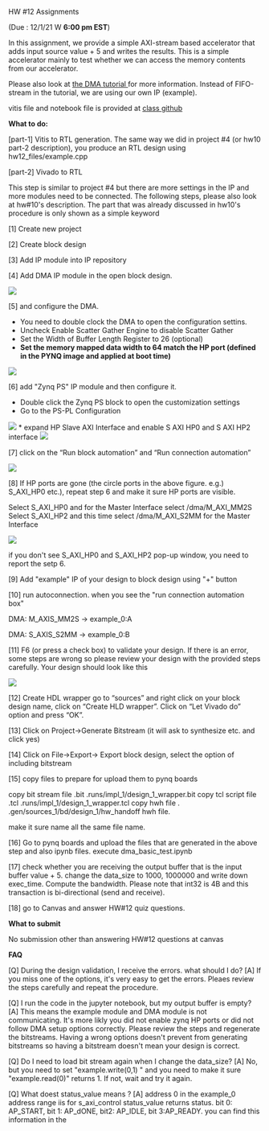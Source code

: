 HW #12 Assignments 

(Due : 12/1/21 W  **6:00 pm EST**)


In this assignment, we provide a simple AXI-stream based accelerator that adds input source value + 5 and writes the results. This is a simple accelerator mainly to test whether we can access the memory contents from our accelerator. 

Please also look at  <a href="https://discuss.pynq.io/t/tutorial-pynq-dma-part-1-hardware-design/3133">the DMA tutorial </a> for more information. Instead of FIFO-stream in the tutorial, we are using our own IP (example).   

vitis file and notebook file is provided at <a href=" https://github.com/gt-cs3220/gt-cs3220.github.io/tree/master/hw12_files"> class github </a> 


**What to do:** 


[part-1] Vitis to RTL generation. 
The same way we did in project #4 (or hw10 part-2 description), you produce an RTL design using hw12_files/example.cpp  

[part-2] Vivado to RTL 

This step is similar to  project #4 but there are more settings in the IP and more modules need to be connected. 
The following steps, please also look at hw#10's description. The part that was already discussed in hw10's procedure is only shown as a simple keyword 

[1] Create new project   

[2] Create block design 

[3] Add  IP module into IP repository 

[4] Add DMA IP module in the open block design. 

<img src="figs/dma_selection.png">

[5]  and configure the DMA. 

* You need to double clock the DMA to open the configuration settins. 
* Uncheck Enable Scatter Gather Engine to disable Scatter Gather
* Set the Width of Buffer Length Register to 26 (optional)
* **Set the memory mapped data width to 64 match the HP port (defined in the PYNQ image and applied at boot time)** 

<img src="figs/dma_options.png">

[6] add "Zynq PS" IP module and then configure it. 

* Double click the Zynq PS block to open the customization settings
* Go to the PS-PL Configuration

<img src="figs/ps_pl_option.png">
* expand HP Slave AXI Interface and enable S AXI HP0 and S AXI HP2 interface

<img src="figs/ps_2hp.png">



[7] click on the “Run block automation” and “Run connection automation” 


<img src="figs/auto_connection_options.png"> 

[8] If HP ports are gone (the circle ports in the above figure. e.g.) S_AXI_HP0 etc.), repeat step 6 and make it sure HP ports are visible. 



Select S_AXI_HP0 and for the Master Interface select /dma/M_AXI_MM2S
Select S_AXI_HP2 and this time select /dma/M_AXI_S2MM for the Master Interface

<img src="figs/example_dma_connections.png">

if you don't see S_AXI_HP0 and S_AXI_HP2 pop-up window, you need to report the setp 6. 


[9] Add "example" IP of your design to block design using "+" button 


[10] run autoconnection. 
when you see the "run connection automation box"

DMA: M\_AXIS\_MM2S → example\_0:A

DMA: S\_AXIS\_S2MM → example\_0:B



[11] F6 (or press a check box) to validate your design. 
If there is an error, some steps are wrong so please review your design with the provided steps carefully. 
Your design should look like this 

<img src="figs/after_auto_connection.png">

[12]  Create HDL wrapper 
go to “sources” and right click on your block design name, click on “Create HLD wrapper”. Click on “Let Vivado do” option and press “OK”.


[13] Click on Project->Generate Bitstream (it will ask to synthesize etc. and click yes)


[14] Click on File->Export-> Export block design, select the option of including bitstream

[15] copy files to prepare for upload them to pynq boards 

copy bit stream file .bit
.runs/impl_1/design_1_wrapper.bit 
copy tcl script file .tcl .runs/impl_1/design_1_wrapper.tcl
copy hwh file . .gen/sources_1/bd/design_1/hw_handoff   hwh file.

make it sure name all the same file name. 

[16] Go to pynq boards and upload the files that are generated in the above step and also ipynb files. 
execute dma_basic_test.ipynb 

[17] check whether you are receiving the output buffer that is the input buffer value  + 5. 
change the data_size to 1000, 1000000 and write down exec_time. Compute the bandwidth. 
Please note that int32 is 4B and this transaction is bi-directional (send and receive). 

[18] go to Canvas and answer HW#12 quiz questions. 

**What to submit** 

No submission  other than answering HW#12 questions  at canvas 

**FAQ** 

[Q] During the design validation, I receive the errors. what should I do? 
[A] If you miss one of the options, it's very easy to get the errors. Pleaes review the steps carefully and repeat the procedure. 

[Q] I run the code in the jupyter notebook, but my output buffer is empty? 
[A] This means the example module and DMA module is not communicating. It's more likly you did not enable zynq HP ports or did not follow DMA setup options correctly. Please review the steps and regenerate the bitstreams. Having a wrong options doesn't prevent from generating bitstreams so having a bitstream doesn't mean your design is correct. 

[Q] Do I need to load bit stream again when I change the data_size? 
[A] No, but you need to set "example.write(0,1) " and you need to make it sure "example.read(0)" returns 1. If not, wait and try it again. 

[Q] What doest status_value means ? 
[A] address 0 in the example_0 address range iis for s_axi_control status_value returns status. bit 0: AP_START, bit 1: AP_dONE, bit2: AP_IDLE, bit 3:AP_READY. 
you can find this information in the 












